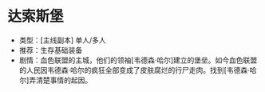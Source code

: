 # 达索斯堡
* 类型：[主线副本] 单人/多人
* 推荐：生存基础装备
* 剧情：血色联盟的主城，他们的领袖[韦德森·哈尔]建立的堡垒。如今血色联盟的人民因韦德森·哈尔的疯狂全部变成了皮肤腐烂的行尸走肉。找到[韦德森·哈尔]弄清楚事情的起因。
